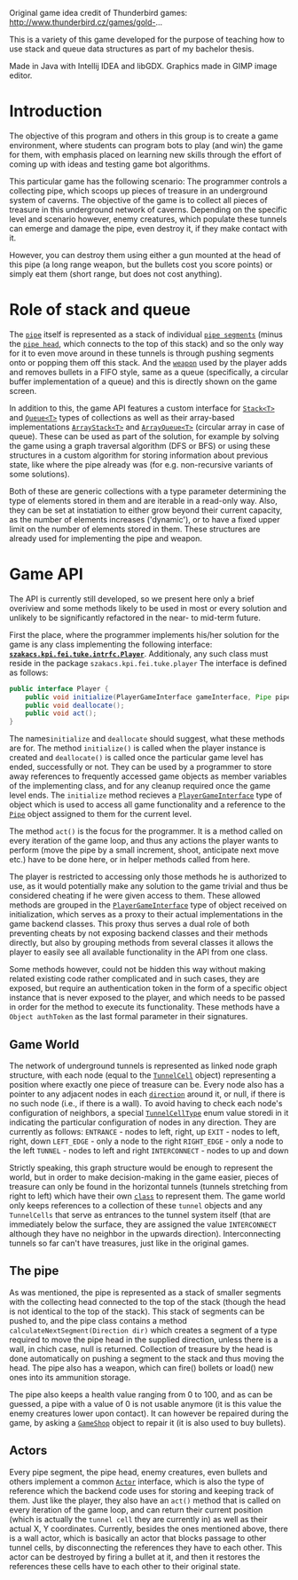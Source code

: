 Original game idea credit of Thunderbird games: http://www.thunderbird.cz/games/gold-...

This is a variety of this game developed for the purpose of teaching how to use stack and queue data structures as part of my bachelor thesis.

Made in Java with Intellij IDEA and libGDX. Graphics made in GIMP image editor.

# Introduction

The objective of this program and others in this group is to create a game environment, where students can program bots to play (and win) the game for them, with emphasis placed on learning new skills through the effort of coming up with ideas and testing game bot algorithms.

This particular game has the following scenario: The programmer controls a collecting pipe, which scoops up pieces of treasure in an underground system of caverns. The objective of the game is to collect all pieces of treasure in this underground network of caverns. Depending on the specific level and scenario however, enemy creatures, which populate these tunnels can emerge and damage the pipe, even destroy it, if they make contact with it.

However, you can destroy them using either a gun mounted at the head of this pipe (a long range weapon, but the bullets cost you score points) or simply eat them (short range, but does not cost anything).

# Role of stack and queue

The [`pipe`](core/src/main/szakacs/kpi/fei/tuke/arena/actors/pipe/Pipe.java) itself is represented as a stack of individual [`pipe segments`](core/src/main/szakacs/kpi/fei/tuke/arena/actors/pipe/PipeSegment.java) (minus the [`pipe head`](core/src/main/szakacs/kpi/fei/tuke/arena/actors/pipe/PipeHead.java), which connects to the top of this stack) and so the only way for it to even move around in these tunnels is through pushing segments onto or popping them off this stack. And the [`weapon`](core/src/main/szakacs/kpi/fei/tuke/arena/actors/pipe/Weapon.java) used by the player adds and removes bullets in a FIFO style, same as a queue (specifically, a circular buffer implementation of a queue) and this is directly shown on the game screen.

In addition to this, the game API features a custom interface for [`Stack<T>`](core/src/main/szakacs/kpi/fei/tuke/intrfc/misc/Stack.java) and [`Queue<T>`](core/src/main/szakacs/kpi/fei/tuke/intrfc/misc/Queue.java) types of collections as well as their array-based implementations [`ArrayStack<T>`](core/src/main/szakacs/kpi/fei/tuke/misc/ArrayStack.java) and [`ArrayQueue<T>`](core/src/main/szakacs/kpi/fei/tuke/misc/ArrayQueue.java) (circular array in case of queue). These can be used as part of the solution, for example by solving the game using a graph traversal algorithm (DFS or BFS) or using these structures in a custom algorithm for storing information about previous state, like where the pipe already was (for e.g. non-recursive variants of some solutions).

Both of these are generic collections with a type parameter determining the type of elements stored in them and are iterable in a read-only way. Also, they can be set at instatiation to either grow beyond their current capacity, as the number of elements increases ('dynamic'), or to have a fixed upper limit on the number of elements stored in them. These structures are already used for implementing the pipe and weapon.

# Game API

The API is currently still developed, so we present here only a brief overiview and some methods likely to be used in most or every solution and unlikely to be significantly refactored in the near- to mid-term future.

First the place, where the programmer implements his/her solution for the game is any class implementing the following interface: **[`szakacs.kpi.fei.tuke.intrfc.Player`](core/src/main/szakacs/kpi/fei/tuke/intrfc/Player.java)**. 
Additionaly, any such class must reside in the package `szakacs.kpi.fei.tuke.player` The interface is defined as follows:

```java
public interface Player {
    public void initialize(PlayerGameInterface gameInterface, Pipe pipe);
    public void deallocate();
    public void act();
}
```

The names`initialize` and `deallocate` should suggest, what these methods are for. The method `initialize()` is called when the player instance is created and `deallocate()` is called once the particular game level has ended, successfully or not. They can be used by a programmer to store away references to frequently accessed game objects as member variables of the implementing class, and for any cleanup required once the game level ends. The `initialize` method recieves a [`PlayerGameInterface`](core/src/main/szakacs/kpi/fei/tuke/intrfc/arena/PlayerGameInterface.java) type of object which is used to access all game functionality and a reference to the [`Pipe`](core/src/main/szakacs/kpi/fei/tuke/arena/actors/pipe/Pipe.java) object assigned to them for the current level.

The method `act()` is the focus for the programmer. It is a method called on every iteration of the game loop, and thus any actions the player wants to perform (move the pipe by a small increment, shoot, anticipate next move etc.) have to be done here, or in helper methods called from here.

The player is restricted to accessing only those methods he is authorized to use, as it would potentially make any solution to the game trivial and thus be considered cheating if he were given access to them. These allowed methods are grouped in the [`PlayerGameInterface`]((core/src/main/szakacs/kpi/fei/tuke/intrfc/arena/PlayerGameInterface.java)) type of object received on initialization, which serves as a proxy to their actual implementations in the game backend classes. This proxy thus serves a dual role of both preventing cheats by not exposing backend classes and their methods directly, but also by grouping methods from several classes it allows the player to easily see all available functionality in the API from one class. 


Some methods however, could not be hidden this way without making related existing code rather complicated and in such cases, they are exposed, but require an authentication token in the form of a specific object instance that is never exposed to the player, and which needs to be passed in order for the method to execute its functionality. These methods have a `Object authToken` as the last formal parameter in their signatures.

## Game World

The network of underground tunnels is represented as linked node graph structure, with each node (equal to the [`TunnelCell`](core/src/main/szakacs/kpi/fei/tuke/arena/game/world/TunnelCell.java) object) representing a position where exactly one piece of treasure can be. Every node also has a pointer to any adjacent nodes in each [`direction`](core/src/main/szakacs/kpi/fei/tuke/enums/Direction.java) around it, or null, if there is no such node (i.e., if there is a wall). To avoid having to check each node's configuration of neighbors, a special [`TunnelCellType`](core/src/main/szakacs/kpi/fei/tuke/enums/TunnelCellType.java) enum value storedi in it indicating the particular configuration of nodes in any direction.
They are currently as follows:
`ENTRANCE` - nodes to left, right, up 
`EXIT` - nodes to left, right, down
`LEFT_EDGE` - only a node to the right
`RIGHT_EDGE` - only a node to the left
`TUNNEL` - nodes to left and right
`INTERCONNECT` - nodes to up and down

Strictly speaking, this graph structure would be enough to represent the world, but in order to make decision-making in the game easier, pieces of treasure can only be found in the horizontal tunnels (tunnels stretching from right to left) which have their own [`class`](core/src/main/szakacs/kpi/fei/tuke/arena/game/world/HorizontalTunnel.java) to represent them. The game world only keeps references to a collection of these `tunnel` objects and any `TunnelCells` that serve as entrances to the tunnel system itself (that are immediately below the surface, they are assigned the value `INTERCONNECT` although they have no neighbor in the upwards direction). Interconnecting tunnels so far can't have treasures, just like in the original games. 
## The pipe

As was mentioned, the pipe is represented as a stack of smaller segments with the collecting head connected to the top of the stack (though the head is not identical to the top of the stack). This stack of segments can be pushed to, and the pipe class contains a method `calculateNextSegment(Direction dir)` which creates a segment of a type required to move the pipe head in the supplied direction, unless there is a wall, in chich case, null is returned. Collection of treasure by the head is done automatically on pushing a segment to the stack and thus moving the head. The pipe also has a weapon, which can fire() bollets or load() new ones into its ammunition storage.

The pipe also keeps a health value ranging from 0 to 100, and as can be guessed, a pipe with a value of 0 is not usable anymore (it is this value the enemy creatures lower upon contact). It can however be repaired during the game, by asking a [`GameShop`](core/src/main/szakacs/kpi/fei/tuke/arena/game/GameShop.java) object to repair it (it is also used to buy bullets).

## Actors

Every pipe segment, the pipe head, enemy creatures, even bullets and others implement a common [`Actor`](core/src/main/szakacs/kpi/fei/tuke/intrfc/arena/actors/Actor.java) interface, which is also the type of reference which the backend code uses for storing and keeping track of them. Just like the player, they also have an `act()` method that is called on every iteration of the game loop, and can return their current position (which is actually the `tunnel cell` they are currently in) as well as their actual X, Y coordinates.  Currently, besides the ones mentioned above, there is a wall actor, which is basically an actor that blocks passage to other tunnel cells, by disconnecting the references they have to each other. This actor can be destroyed by firing a bullet at it, and then it restores the references these cells have to each other to their original state.